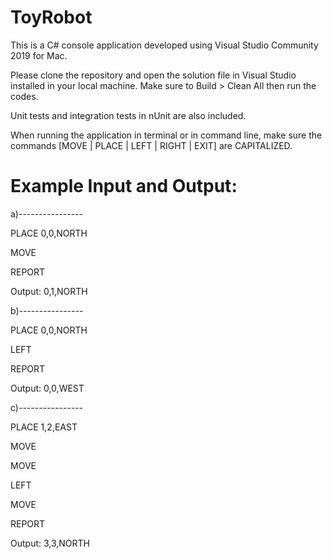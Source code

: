 # ToyRobot
This is a C# console application developed using Visual Studio Community 2019 for Mac. 

Please clone the repository and open the solution file in Visual Studio installed in your local machine.
Make sure to Build > Clean All then run the codes.  

Unit tests and integration tests in nUnit are also included.

When running the application in terminal or in command line, make sure the commands [MOVE | PLACE | LEFT | RIGHT | EXIT] are CAPITALIZED.

# Example Input and Output:

a)----------------

PLACE 0,0,NORTH

MOVE

REPORT

Output: 0,1,NORTH


b)----------------

PLACE 0,0,NORTH

LEFT

REPORT

Output: 0,0,WEST


c)----------------

PLACE 1,2,EAST

MOVE

MOVE

LEFT

MOVE

REPORT

Output: 3,3,NORTH

